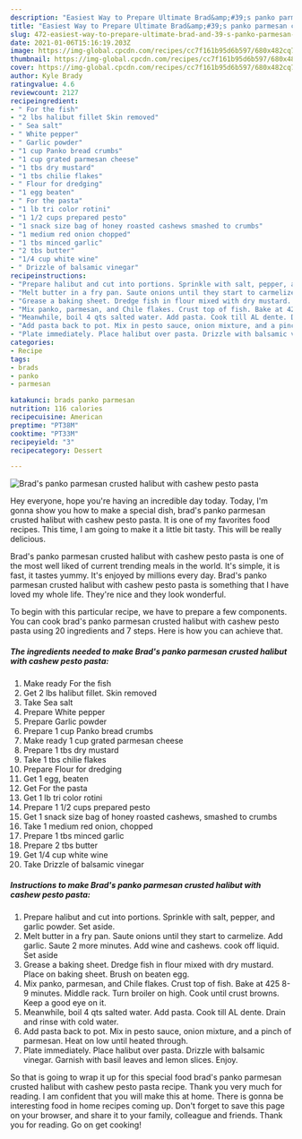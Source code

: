 ```yaml
---
description: "Easiest Way to Prepare Ultimate Brad&amp;#39;s panko parmesan crusted halibut with cashew pesto pasta"
title: "Easiest Way to Prepare Ultimate Brad&amp;#39;s panko parmesan crusted halibut with cashew pesto pasta"
slug: 472-easiest-way-to-prepare-ultimate-brad-and-39-s-panko-parmesan-crusted-halibut-with-cashew-pesto-pasta
date: 2021-01-06T15:16:19.203Z
image: https://img-global.cpcdn.com/recipes/cc7f161b95d6b597/680x482cq70/brads-panko-parmesan-crusted-halibut-with-cashew-pesto-pasta-recipe-main-photo.jpg
thumbnail: https://img-global.cpcdn.com/recipes/cc7f161b95d6b597/680x482cq70/brads-panko-parmesan-crusted-halibut-with-cashew-pesto-pasta-recipe-main-photo.jpg
cover: https://img-global.cpcdn.com/recipes/cc7f161b95d6b597/680x482cq70/brads-panko-parmesan-crusted-halibut-with-cashew-pesto-pasta-recipe-main-photo.jpg
author: Kyle Brady
ratingvalue: 4.6
reviewcount: 2127
recipeingredient:
- " For the fish"
- "2 lbs halibut fillet Skin removed"
- " Sea salt"
- " White pepper"
- " Garlic powder"
- "1 cup Panko bread crumbs"
- "1 cup grated parmesan cheese"
- "1 tbs dry mustard"
- "1 tbs chilie flakes"
- " Flour for dredging"
- "1 egg beaten"
- " For the pasta"
- "1 lb tri color rotini"
- "1 1/2 cups prepared pesto"
- "1 snack size bag of honey roasted cashews smashed to crumbs"
- "1 medium red onion chopped"
- "1 tbs minced garlic"
- "2 tbs butter"
- "1/4 cup white wine"
- " Drizzle of balsamic vinegar"
recipeinstructions:
- "Prepare halibut and cut into portions. Sprinkle with salt, pepper, and garlic powder. Set aside."
- "Melt butter in a fry pan. Saute onions until they start to carmelize. Add garlic. Saute 2 more minutes. Add wine and cashews. cook off liquid. Set aside"
- "Grease a baking sheet. Dredge fish in flour mixed with dry mustard. Place on baking sheet. Brush on beaten egg."
- "Mix panko, parmesan, and Chile flakes. Crust top of fish. Bake at 425 8-9 minutes. Middle rack. Turn broiler on high. Cook until crust browns. Keep a good eye on it."
- "Meanwhile, boil 4 qts salted water. Add pasta. Cook till AL dente. Drain and rinse with cold water."
- "Add pasta back to pot. Mix in pesto sauce, onion mixture, and a pinch of parmesan. Heat on low until heated through."
- "Plate immediately. Place halibut over pasta. Drizzle with balsamic vinegar. Garnish with basil leaves and lemon slices. Enjoy."
categories:
- Recipe
tags:
- brads
- panko
- parmesan

katakunci: brads panko parmesan 
nutrition: 116 calories
recipecuisine: American
preptime: "PT38M"
cooktime: "PT33M"
recipeyield: "3"
recipecategory: Dessert

---
```



![Brad&#39;s panko parmesan crusted halibut with cashew pesto pasta](https://img-global.cpcdn.com/recipes/cc7f161b95d6b597/680x482cq70/brads-panko-parmesan-crusted-halibut-with-cashew-pesto-pasta-recipe-main-photo.jpg)

Hey everyone, hope you're having an incredible day today. Today, I'm gonna show you how to make a special dish, brad&#39;s panko parmesan crusted halibut with cashew pesto pasta. It is one of my favorites food recipes. This time, I am going to make it a little bit tasty. This will be really delicious.



Brad&#39;s panko parmesan crusted halibut with cashew pesto pasta is one of the most well liked of current trending meals in the world. It's simple, it is fast, it tastes yummy. It's enjoyed by millions every day. Brad&#39;s panko parmesan crusted halibut with cashew pesto pasta is something that I have loved my whole life. They're nice and they look wonderful.


To begin with this particular recipe, we have to prepare a few components. You can cook brad&#39;s panko parmesan crusted halibut with cashew pesto pasta using 20 ingredients and 7 steps. Here is how you can achieve that.

<!--inarticleads1-->

##### The ingredients needed to make Brad&#39;s panko parmesan crusted halibut with cashew pesto pasta:

1. Make ready  For the fish
1. Get 2 lbs halibut fillet. Skin removed
1. Take  Sea salt
1. Prepare  White pepper
1. Prepare  Garlic powder
1. Prepare 1 cup Panko bread crumbs
1. Make ready 1 cup grated parmesan cheese
1. Prepare 1 tbs dry mustard
1. Take 1 tbs chilie flakes
1. Prepare  Flour for dredging
1. Get 1 egg, beaten
1. Get  For the pasta
1. Get 1 lb tri color rotini
1. Prepare 1 1/2 cups prepared pesto
1. Get 1 snack size bag of honey roasted cashews, smashed to crumbs
1. Take 1 medium red onion, chopped
1. Prepare 1 tbs minced garlic
1. Prepare 2 tbs butter
1. Get 1/4 cup white wine
1. Take  Drizzle of balsamic vinegar




<!--inarticleads2-->

##### Instructions to make Brad&#39;s panko parmesan crusted halibut with cashew pesto pasta:

1. Prepare halibut and cut into portions. Sprinkle with salt, pepper, and garlic powder. Set aside.
1. Melt butter in a fry pan. Saute onions until they start to carmelize. Add garlic. Saute 2 more minutes. Add wine and cashews. cook off liquid. Set aside
1. Grease a baking sheet. Dredge fish in flour mixed with dry mustard. Place on baking sheet. Brush on beaten egg.
1. Mix panko, parmesan, and Chile flakes. Crust top of fish. Bake at 425 8-9 minutes. Middle rack. Turn broiler on high. Cook until crust browns. Keep a good eye on it.
1. Meanwhile, boil 4 qts salted water. Add pasta. Cook till AL dente. Drain and rinse with cold water.
1. Add pasta back to pot. Mix in pesto sauce, onion mixture, and a pinch of parmesan. Heat on low until heated through.
1. Plate immediately. Place halibut over pasta. Drizzle with balsamic vinegar. Garnish with basil leaves and lemon slices. Enjoy.




So that is going to wrap it up for this special food brad&#39;s panko parmesan crusted halibut with cashew pesto pasta recipe. Thank you very much for reading. I am confident that you will make this at home. There is gonna be interesting food in home recipes coming up. Don't forget to save this page on your browser, and share it to your family, colleague and friends. Thank you for reading. Go on get cooking!
